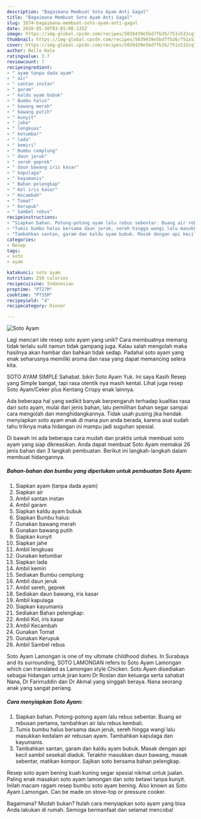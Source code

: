 ```yaml
---
description: "Bagaimana Membuat Soto Ayam Anti Gagal"
title: "Bagaimana Membuat Soto Ayam Anti Gagal"
slug: 1674-bagaimana-membuat-soto-ayam-anti-gagal
date: 2020-05-30T03:01:08.135Z
image: https://img-global.cpcdn.com/recipes/5039439e5bd7fb26/751x532cq70/soto-ayam-foto-resep-utama.jpg
thumbnail: https://img-global.cpcdn.com/recipes/5039439e5bd7fb26/751x532cq70/soto-ayam-foto-resep-utama.jpg
cover: https://img-global.cpcdn.com/recipes/5039439e5bd7fb26/751x532cq70/soto-ayam-foto-resep-utama.jpg
author: Belle Hale
ratingvalue: 3.7
reviewcount: 7
recipeingredient:
- " ayam tanpa dada ayam"
- " air"
- " santan instan"
- " garam"
- " kaldu ayam bubuk"
- " Bumbu halus"
- " bawang merah"
- " bawang putih"
- " kunyit"
- " jahe"
- " lengkuas"
- " ketumbar"
- " lada"
- " kemiri"
- " Bumbu cemplung"
- " daun jeruk"
- " sereh geprek"
- " daun bawang iris kasar"
- " kapulaga"
- " kayumanis"
- " Bahan pelengkap"
- " Kol iris kasar"
- " Kecambah"
- " Tomat"
- " Kerupuk"
- " Sambel rebus"
recipeinstructions:
- "Siapkan bahan. Potong-potong ayam lalu rebus sebentar. Buang air rebusan pertama, tambahkan air lalu rebus kembali."
- "Tumis bumbu halus bersama daun jeruk, sereh hingga wangi lalu masukkan kedalam air rebusan ayam. Tambahkan kapulaga dan kayumanis."
- "Tambahkan santan, garam dan kaldu ayam bubuk. Masak dengan api kecil sambil sesekali diaduk. Terakhir masukkan daun bawang, masak sebentar, matikan kompor. Sajikan soto bersama bahan pelengkap."
categories:
- Resep
tags:
- soto
- ayam

katakunci: soto ayam 
nutrition: 250 calories
recipecuisine: Indonesian
preptime: "PT27M"
cooktime: "PT35M"
recipeyield: "4"
recipecategory: Dinner

---
```



![Soto Ayam](https://img-global.cpcdn.com/recipes/5039439e5bd7fb26/751x532cq70/soto-ayam-foto-resep-utama.jpg)

Lagi mencari ide resep soto ayam yang unik? Cara membuatnya memang tidak terlalu sulit namun tidak gampang juga. Kalau salah mengolah maka hasilnya akan hambar dan bahkan tidak sedap. Padahal soto ayam yang enak seharusnya memiliki aroma dan rasa yang dapat memancing selera kita.

SOTO AYAM SIMPLE Sahabat. bikin Soto Ayam Yuk. Ini saya Kasih Resep yang Simple bangat, tapi rasa otentik nya masih kental. Lihat juga resep Soto Ayam/Ceker plus Kentang Crispy enak lainnya.

Ada beberapa hal yang sedikit banyak berpengaruh terhadap kualitas rasa dari soto ayam, mulai dari jenis bahan, lalu pemilihan bahan segar sampai cara mengolah dan menghidangkannya. Tidak usah pusing jika hendak menyiapkan soto ayam enak di mana pun anda berada, karena asal sudah tahu triknya maka hidangan ini mampu jadi suguhan spesial.


Di bawah ini ada beberapa cara mudah dan praktis untuk membuat soto ayam yang siap dikreasikan. Anda dapat membuat Soto Ayam memakai 26 jenis bahan dan 3 langkah pembuatan. Berikut ini langkah-langkah dalam membuat hidangannya.

<!--inarticleads1-->

##### Bahan-bahan dan bumbu yang diperlukan untuk pembuatan Soto Ayam:

1. Siapkan  ayam (tanpa dada ayam)
1. Siapkan  air
1. Ambil  santan instan
1. Ambil  garam
1. Siapkan  kaldu ayam bubuk
1. Siapkan  Bumbu halus:
1. Gunakan  bawang merah
1. Gunakan  bawang putih
1. Siapkan  kunyit
1. Siapkan  jahe
1. Ambil  lengkuas
1. Gunakan  ketumbar
1. Siapkan  lada
1. Ambil  kemiri
1. Sediakan  Bumbu cemplung:
1. Ambil  daun jeruk
1. Ambil  sereh, geprek
1. Sediakan  daun bawang, iris kasar
1. Ambil  kapulaga
1. Siapkan  kayumanis
1. Sediakan  Bahan pelengkap:
1. Ambil  Kol, iris kasar
1. Ambil  Kecambah
1. Gunakan  Tomat
1. Gunakan  Kerupuk
1. Ambil  Sambel rebus


Soto Ayam Lamongan is one of my ultimate childhood dishes. In Surabaya and its surrounding, SOTO LAMONGAN refers to Soto Ayam Lamongan which can translated as Lamongan style Chicken. Soto Ayam disediakan sebagai hidangan untuk jiran kami Dr Roslan dan keluarga serta sahabat Nana, Dr Farirruddin dan Dr Akmal yang singgah beraya. Nana seorang anak yang sangat periang. 

<!--inarticleads2-->

##### Cara menyiapkan Soto Ayam:

1. Siapkan bahan. Potong-potong ayam lalu rebus sebentar. Buang air rebusan pertama, tambahkan air lalu rebus kembali.
1. Tumis bumbu halus bersama daun jeruk, sereh hingga wangi lalu masukkan kedalam air rebusan ayam. Tambahkan kapulaga dan kayumanis.
1. Tambahkan santan, garam dan kaldu ayam bubuk. Masak dengan api kecil sambil sesekali diaduk. Terakhir masukkan daun bawang, masak sebentar, matikan kompor. Sajikan soto bersama bahan pelengkap.


Resep soto ayam bening kuah kuning segar spesial nikmat untuk jualan. Paling enak masakan soto ayam lamongan dan soto betawi tanpa kunyit. Inilah macam ragam resep bumbu soto ayam bening. Also known as Soto Ayam Lamongan. Can be made on stove-top or pressure cooker. 

Bagaimana? Mudah bukan? Itulah cara menyiapkan soto ayam yang bisa Anda lakukan di rumah. Semoga bermanfaat dan selamat mencoba!

